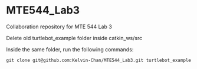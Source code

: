 # MTE544_Lab3
Collaboration repository for MTE 544 Lab 3

Delete old turtlebot_example folder inside catkin_ws/src

Inside the same folder, run the following commands:

```git clone git@github.com:Kelvin-Chan/MTE544_Lab3.git turtlebot_example```
